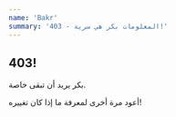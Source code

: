 ```yaml
---
name: 'Bakr'
summary: '403 - المعلومات بكر هي سرية!'
---
```


## 403!

بكر يريد أن تبقى خاصة.

أعود مرة أخرى لمعرفة ما إذا كان تغييره!
